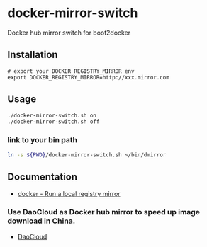 # docker-mirror-switch

Docker hub mirror switch for boot2docker

## Installation

```
# export your DOCKER_REGISTRY_MIRROR env
export DOCKER_REGISTRY_MIRROR=http://xxx.mirror.com
```

## Usage

```bash
./docker-mirror-switch.sh on
./docker-mirror-switch.sh off
```

### link to your bin path

```bash
ln -s ${PWD}/docker-mirror-switch.sh ~/bin/dmirror
```

## Documentation

- [docker - Run a local registry mirror](https://github.com/docker/docker/blob/d409b05970e686993e343d226fae5b463d872082/docs/articles/registry_mirror.md)

### Use DaoCloud as Docker hub mirror to speed up image download in China.
- [DaoCloud](https://www.daocloud.io/)
